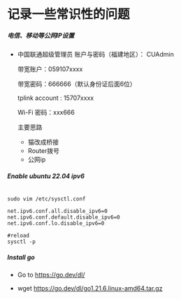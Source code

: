 # 记录一些常识性的问题

##### 电信、移动等公网IP设置

* 中国联通超级管理员 账户与密码（福建地区）： CUAdmin

  带宽账户：059107xxxx

  带宽密码：666666（默认身份证后面6位）

  tplink account : 15707xxxx

  Wi-Fi 密码：xxx666

  主要思路

  * 猫改成桥接
  * Router拨号
  * 公网ip



##### Enable ubuntu 22.04 ipv6

~~~shell

sudo vim /etc/sysctl.conf

net.ipv6.conf.all.disable_ipv6=0
net.ipv6.conf.default.disable_ipv6=0
net.ipv6.conf.lo.disable_ipv6=0

#reload
sysctl -p 
~~~





##### Install go

* Go to https://go.dev/dl/

* wget  https://go.dev/dl/go1.21.6.linux-amd64.tar.gz

  


